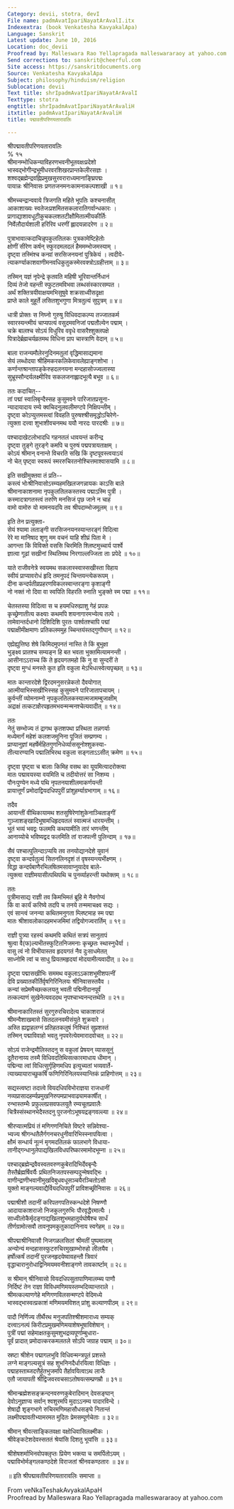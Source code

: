 ```yaml
---
Category: devii, stotra, devI
File name: padmAvatIpariNayatArAvalI.itx
Indexextra: (book Venkatesha KavyakalApa)
Language: Sanskrit
Latest update: June 10, 2016
Location: doc_devii
Proofread by: Malleswara Rao Yellapragada malleswararaoy at yahoo.com
Send corrections to: sanskrit@cheerful.com
Site access: https://sanskritdocuments.org
Source: Venkatesha KavyakalApa
Subject: philosophy/hinduism/religion
Sublocation: devii
Text title: shrIpadmAvatIpariNayatArAvalI
Texttype: stotra
engtitle: shrIpadmAvatIpariNayatArAvaliH
itxtitle: padmAvatIpariNayatArAvaliH
title: पद्मावतीपरिणयतारावलिः

---
```

  
 श्रीपद्मावतीपरिणयतारावलिः   
% १५  
श्रीमानम्भोधिकन्याविहरणभवनीभूतवक्षःप्रदेशो  
भास्वद्भोगीन्द्रभूमीधरवरशिखरप्रान्तकेलीरसज्ञः ।  
शश्वद्ब्रह्मेन्द्रवह्निप्रमुखसुरवराराध्यमानाङ्घ्रिपद्मः  
पायान्नः श्रीनिवासः प्रणतजनमनःकामनाकल्पशाखी ॥ १॥  
  
श्रीमच्चन्द्रान्ववाये त्रिजगति महिते भूपतिः कश्चनासीत्  
आकाशाख्यः स्वतेजःप्रशमितसकलारातिगर्वान्धकारः ।  
प्रागाद्याशावधूटीकुचकलशतटीक्षौमितात्मीयकीर्तिः  
निर्वेलौदार्यशाली हरिरिव धरणीं ह्लादयन्नादरेण ॥ २॥  
  
पुत्राभावात्कदाचिन्नृपकुलतिलकः पुत्रकामेष्टिहेतोः  
क्षोणीं सीरेण कर्षन् स्फुरदमलदलं हैममम्भोजमस्याम् ।  
दृष्ट्वा तस्मिंश्च कन्य़ां सरसिजनयनां पुत्रिकेयं । त्वदीये-  
त्याकर्ण्याकाशवाणीमनवधिकुतुकस्मेरवक्त्रोऽग्रहीत्ताम् ॥ ३॥  
  
तस्मिन् यज्ञं नृपेन्द्रे कृतवति महिषी भूरिवान्तर्निधानं  
दिव्यं तेजो वहन्ती स्फुटतमविभवा लब्धसंस्कारसम्पत ।  
अर्थं शक्तित्रयीवाक्षयमभिसुषुवे शक्रसाध्वीसदृक्षा  
प्राप्ते काले मुहूर्ते लसितशुभगुणा मित्रतुल्यं सुपुत्रम् ॥ ४॥  
  
धात्री प्रोक्तः स निघ्नो गुरुषु विधिवदाकल्प्य तज्जातकर्म  
स्वारस्यन्त्मीयं चाप्यपत्यं वसुदमवनिजां पद्मतौल्येन पद्माम् ।  
चक्रे बालश्च सोऽयं विधुरिव ववृधे वासरैश्शुक्लपक्षे  
पित्रादेर्ब्रह्मचर्यव्रतमथ विधिना प्राप चास्त्राणि वेदान् ॥ ५॥  
  
बाला राजन्यमौलेरनुदिनमतुलां वृद्धिमासाद्यमाना  
सेयं लब्धोदया श्रीहिमकरकलिकेवावलेह्याङ्गशोभा ।  
कर्णान्तश्रान्तापङ्केरुहदलनयना मन्दहासोज्ज्वलास्या  
सुभ्रूस्सौन्दर्यलक्ष्मीरिव सकलजनाह्लादभूत्यै बभूव ॥ ६॥  
  
ततः कदाचित्--  
तां पद्मां स्वालिबृन्दैस्सह कुसुमवने पारिजातप्रसूना-  
न्यादायादाय रम्ये क्वचिदनुलवलीमण्टपे निक्षिपन्तीम् ।  
दृष्ट्वा कोऽप्युत्तमस्त्वां विवहति पुरुषश्श्रीसमृद्धोऽचिरेणे-  
त्युक्ता दत्त्वा शुभाशीवचनमथ ययौ नारदः पारदश्रीः ॥ ७॥  
  
पश्चादाखेटलोभादधि गहनतलं धावयन्तं करीन्द्र  
दृष्ट्वा तुङ्गे तुरङ्गे कमपि च पुरुषं पद्मपत्रायताक्षम् ।  
कोऽयं श्रीमान् वनान्ते विचरति सखि किं दृष्टपूवस्त्वयाऽयं  
नो चेत् पृष्ट्वा स्वरूपं स्मररुचिरतनोश्चित्तमाश्वासयामि ॥ ८॥  
  
इति सखीमुक्तवा तं प्रति--  
कस्त्वं भोःश्रीनिवासोऽस्म्यहमखिलजगन्नायकः काऽसि बाले  
श्रीमानाकाशनामा नृपकुलतिलकस्तस्य पद्माऽस्मि पुत्री ।  
कस्मादत्रागतस्त्वं तरुणि मनसिजं पृछ जाने न चाहं  
वामो वामोरु यो मामनयदयि तव श्रीपदाम्भोजमूलम् ॥ ९॥  
  
इति तेन प्रत्युक्ता-  
सेयं श्यामा लताङ्गी सरसिजनयनस्यान्तरङ्गं विदित्वा  
रेरे मा मानिषाद शृणु मम वचनं याहि शीघ्रं पिता मे ।  
आगन्ता किं विविक्ते वससि चिरमिति श्लिष्टमुच्चार्य पार्श्वे  
ज्ञात्वा गूढां सखीनां स्थितिमथ निरगाल्लज्जिता ताः प्रपेदे ॥ १०॥  
  
याते राजीवनेत्रे स्वयमथ सकलास्स्वास्सखीस्ता विहाय  
स्वीयं प्राप्यावरोधं हृदि तमनुपदं चिन्तयन्त्येकरूपम् ।  
दीना कन्दर्पतीव्रप्रहरणविकलस्वान्तरङ्गा कृशाङ्गी  
नो नक्तं नो दिवा वा स्वपिति विहरति स्नाति भुङ्क्ते स्म पद्मा ॥ ११॥  
  
चेतस्तस्या विदित्वा स च हयमधिरुह्याशु गेहं प्रपन्नः  
कृच्छ्रेणातीत्य कक्ष्याः कथमपि शयनागारमभ्येत्य तल्पे ।  
तामेवान्तर्दधानो दिशिदिशि पुरतः पार्श्वतश्चापि पद्मां  
पद्माक्षीमीक्षमाणः प्रतिकलममुह च्चिन्तयंस्तद्गुणौघान् ॥ १२॥  
  
एह्येह्युत्तिष्ठ शेषे किमिदमुपनतं नास्ति ते किं बुभुक्षा  
भुङ्क्ष्व प्रातश्च सम्यङ्न हि बत भवता भुक्तमित्यामनन्ती ।  
आसीनाऽऽराच्च किं ते हृदयगतमहो किं नु वा सुन्दरीं ते  
दृष्ट्वा मुग्धं मनस्ते कुत इति वकुला मेऽभिधत्स्वेत्यपृच्छत् ॥ १३॥  
  
मातः कान्तारदेशे द्विरदमनुसरन्नेकतो दैवयोगात्  
आत्मीयाभिस्सखीभिस्सह कुसुमवने पारिजातापचायम् ।  
कुर्वन्तीं व्योमनाम्नो नृपकुलतिलकस्यात्मजामम्बुजाक्षीम्  
अद्राक्षं तत्कटाक्षैरपहृतमभवन्मन्मनश्चेत्यवादीत् ॥ १४॥  
  
ततः  
नेतुं सम्भोज्य तं द्रागथ कृतशपथा प्रस्थिता तन्नगर्याः  
मध्येमार्गं महेशं कलशजमुनिना पूजितं सम्प्रणम्य ।  
प्राप्यानुज्ञां महर्षेर्महितगुणनिधेर्व्याससूनोश्शुकस्या-  
तीत्यारण्यानि पद्मालिभिरथ वकुला सङ्गताऽऽसीत् क्रमेण ॥ १५॥  
  
दृष्ट्वा पृष्ट्वा च बालाः किमिह वसथ का यूयमित्यादरोक्त्या  
मातः पद्मावयस्या वयमिति च तदीयोत्तरं सा निशम्य ।  
पौनःपुण्येन मध्ये पथि नृपतनयाशीलमाकर्णयन्ती  
प्रायात्तूर्णं प्रमोदाद्वियदधिपपुरीं प्रांशुहर्म्याग्रभागाम् ॥ १६॥  
  
तदैव  
आयान्तीं वीथिकायामथ शतसुषिरेणांशुकेनाञ्चिताङ्गीं  
गुञ्जाशङ्खादिभूषामधिहृदयतलं स्वात्मजं धारयन्तीम् ।  
भूतं भव्यं भवद्वः फलमपि कथयामीति तारं भणन्तीम्  
आनाय्योचे भविष्यद्वद फलमिति तां राजपत्नी पुलिन्दाम् ॥ १७॥  
  
सैवं पश्चात्पुलिन्दाऽप्ययि तव तनयोद्यानदेशे युवानं  
दृष्ट्वा कन्दर्पतुल्यं सितनलिनदृशं तं वृषस्यन्त्यभीक्ष्णम् ।  
विद्धा कन्दर्पबाणैरभिलषितमसावाप्नुयादेव बाले-  
त्युक्त्वा राज्ञीमयासीत्पथिपथि च पुनर्व्याहरन्ती यथोक्तम् ॥ १८॥  
  
ततः  
पुत्रीमासाद्य राज्ञी तव किमभिमतं ब्रूहि मे नैवगोप्यं  
किं वा कार्यं करिष्ये तदपि च तनये तन्ममाचक्ष्व सद्यः ।  
एवं सान्त्वं जनन्या कथितमनुगता म्लिष्टमाह स्म पद्मा  
मातः श्रीशावलोकादहमभजमिमां तद्वियोगज्वरार्तिम् ॥ १९॥  
  
राज्ञी पुत्र्या रहस्यं कथमपि कथितं सत्रपं सानुतापं  
श्रुत्वा वै(फ)ल्यभीतस्फुटितनिजमनाः कृच्छ्रतः स्थास्नुधैर्या ।  
वासु त्वं नो विभीयास्तव हृदयगतं नैव दुःसाधमेतत्  
साध्नोमि त्वां च साधु प्रियतमहृदयां मोदयामीत्यवादीत् ॥ २०॥  
  
दृष्ट्वा पद्मासखीभिः सममथ वकुलाऽऽकाशभूमीशपत्नीं  
देवि प्रख्यातकीर्तिर्वृषगिरिनिलयः श्रीनिवासस्तवैव ।  
कन्यां सप्रेममैच्छत्कलयतु भवती पद्मिनीदानपूर्वं  
तत्कल्याणं सुखेनेत्यवददथ नृपश्चाभ्यनन्दत्तथेति ॥ २१॥  
  
श्रीमानाकारितस्तं सुरगुरुरचिरादेत्य चाकाशराजं  
श्रीमन्वैशाखमासे सितदलनवमीसंयुते शुक्रवारे ।  
अस्ति ह्यद्वाहलग्नं प्रतिहतकलुषं निश्चितं सुप्रशस्तं  
तस्मिन् पद्माविवाहो भवतु नृपवरेत्येवमारादवोचत् ॥ २२॥  
  
सोऽयं राजेन्द्रमौलिस्तदनु स वकुलां प्रेषयन् व्याससूनुं  
दूतैरानाय्य तस्मै विधिवदतिथिसत्कारमाधाय धीमान् ।  
पद्मिन्या त्वां विधित्सुर्गृहिणमधिप इत्युच्यतां भव्यवार्ते-  
त्याख्यायाराच्छुकर्षिं फणिगिरिनिलयस्यान्तिकं प्राहिणोत्तम् ॥ २३॥  
  
सद्यस्त्वष्टा तदात्वे वियदधिपविभोराज्ञया राजधानीं  
नव्यप्रासादहर्म्यप्रमुखनिरुपमप्राभवाढ्यामकार्षीत् ।  
रन्भास्तम्भैः प्रफुल्लप्रसवफलयुतै रम्यचूतप्रवालैः  
चित्रैस्संस्थानभेदैस्तदनु पुरजनोऽभूषयद्रङ्गवल्ल्या ॥ २४॥  
  
श्रीरप्यात्मप्रियं तं मणिगणनिचिते विष्टरे सन्निवेश्या-  
भ्यज्य श्रीगन्धतैलैर्गगनचरधुनीवारिभिस्स्नापयित्वा ।  
क्षौमं सन्धार्य नूत्नं मृगमदतिलकं फालभागे विधाया-  
तानीद्गन्धानुलेपाद्यखिलविधपरिष्कारमामोदभूम्ना ॥ २५॥  
  
पश्चाद्ब्रह्मेन्द्रवैवस्वतवरुणकुबेरादिभिर्देवबृन्दैः  
तैस्तैर्ब्रह्मर्षिवर्यैः प्रथितनिजतपस्सम्पदुन्मेषवद्भिः ।  
वाणीन्द्राणीभवानीमुखविबुधवधूसञ्चयैरञ्चितोऽसौ  
युक्तो माङ्गल्यवाद्यैर्वियदधिपपुरीं प्राविशच्छ्रीनिवासः ॥ २६॥  
  
पद्माश्रीशौ तदानीं करिपतगपतिस्कन्धदेशे निषण्णौ  
आदायाकाशराजो निजकुलगुरुभिः पौरवृद्धैरमात्यैः ।  
साध्वीलोकैर्मृदङ्गाद्यखिलशुभमहातूर्यघोषैश्च सार्धं  
तीर्णग्रामोत्सवौ तावनुपमकुतुकादानिनाय स्वगेहम् ॥ २७॥  
  
श्रीपद्माश्रीनिवासौ निजगळलसितां श्रीमतीं पुष्पमालाम्  
अन्योन्यं मन्दहासस्फुटरुचिरमुखाम्भोरुहो लीलयैव ।  
हर्षोत्कर्षं तदानीं पुरजनहृदयेष्वावहन्तौ त्रिवारं  
वृद्धाचारानुरोधाद्विनिमयमवनीशाङ्गणे तावकार्ष्टाम् ॥ २८॥  
  
स श्रीमान् श्रीनिवासो वियदधिपसुतापाणिमालम्ब्य पाणौ  
निर्दिष्टं तेन राज्ञा विविधमणिमयस्तम्भदिव्यान्तराले ।  
श्रीमत्कल्याणगेहे मणिगणविलसन्मण्टपे वेदिमध्ये  
भास्वद्भास्वत्प्रकाशं मणिमयमविशत् प्रांशु कल्याणपीठम् ॥ २९॥  
  
पादौ निर्णिज्य तीर्थैरथ मनुजपतिश्श्रीशमाराध्य सम्यक्  
दत्त्वाऽनल्पं किरीटप्रमुखमणिमयाशेषभूषाविशेषान् ।  
पुत्रीं पद्मां सहेमाक्षतकुसुमशुभद्रव्यपूर्णाम्बुधारा-  
पूर्वं प्रादात् प्रमोदात्करकमलतले सोऽपि जग्राह पद्माम् ॥ ३०॥  
  
स्रष्टा श्रीशेन पद्मागलभुवि विधिवन्मन्त्रपूतं प्रशस्ते  
लग्ने माङ्गल्यसूत्रं सह शुभनिनदैर्धारयित्वा विधिज्ञः ।  
पद्माहस्ताब्जदत्तैर्हुतभुजमपि तैर्हावयित्वाऽथ लाजैः  
एतौ जायापती श्रीद्विजवरवचसाऽतोषयत्सम्प्रणम्रौ ॥ ३१॥  
  
श्रीमान्ब्रह्मेशसङ्क्रन्दनवरुणकुबेरादिमान् देवसङ्घान्  
देवोऽनुज्ञाप्य सर्वान् श्वशुरमपि मुदाऽऽनम्य पादारविन्दे ।  
शेषाद्रौ शृङ्गभागे रुचिरमणिमहासौधसङ्घे नितान्तं  
लक्ष्मीपद्मावतीभ्यामरमत मुदितः प्रेमसम्पूर्णचेताः ॥ ३२॥  
  
श्रीमान् श्रीवत्साङ्कितवक्षा वक्षोधिवासिलक्ष्मीकः ।  
श्रीवेङ्कटेशदेवस्सततं श्रेयांसि दिशतु भूयांसि ॥ ३३॥  
  
श्रीशेषशर्माभिनवोपक्लृप्तः प्रियेण भक्त्या च समर्पितोऽयम् ।  
पद्माविभोर्मङ्गलकण्ठदेशे विराजतां श्रीनवकण्ठतारः ॥ ३४॥  
  
॥ इति श्रीपद्मावतीपरिणयतारावलिः समाप्ता ॥  
  
  
From veNkaTeshakAvyakalApaH  
Proofread by Malleswara Rao Yellapragada malleswararaoy at yahoo.com  
  
  
